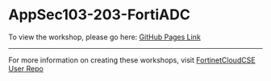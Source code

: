 
# AppSec103-203-FortiADC

To view the workshop, please go here: [GitHub Pages Link](https://fortinetcloudcse.github.io/AppSec103-203-FortiADC/)

---

For more information on creating these workshops, visit [FortinetCloudCSE User Repo](https://fortinetcloudcse.github.io/UserRepo/)
